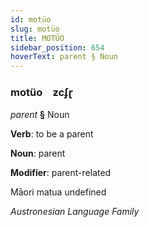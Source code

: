 ```yaml
---
id: motüo
slug: motüo
title: MOTÜO
sidebar_position: 654
hoverText: parent § Noun
---
```


### motüo&emsp;<span kind="abugida">ƶcʄɽ</span>

*parent* **§** Noun

**Verb**: to be a parent

**Noun**: parent

**Modifier**: parent-related

Māori matua undefined

*Austronesian Language Family*